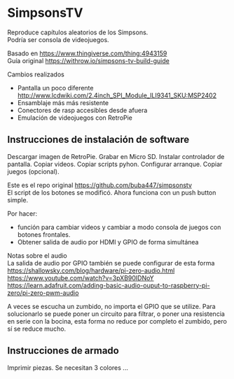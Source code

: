 # SimpsonsTV

Reproduce capítulos aleatorios de los Simpsons.  
Podría ser consola de videojuegos.  

Basado en https://www.thingiverse.com/thing:4943159  
Guía original https://withrow.io/simpsons-tv-build-guide  

Cambios realizados
- Pantalla un poco diferente http://www.lcdwiki.com/2.4inch_SPI_Module_ILI9341_SKU:MSP2402
- Ensamblaje más más resistente
- Conectores de rasp accesibles desde afuera
- Emulación de videojuegos con RetroPie

## Instrucciones de instalación de software
Descargar imagen de RetroPie. Grabar en Micro SD. Instalar controlador de pantalla. Copiar videos. Copiar scripts pyhon. Configurar arranque. Copiar juegos (opcional).  

Este es el repo original https://github.com/buba447/simpsonstv  
El script de los botones se modificó. Ahora funciona con un push button simple.   

Por hacer:
- función para cambiar videos y cambiar a modo consola de juegos con botones frontales.
- Obtener salida de audio por HDMI y GPIO de forma simultánea

Notas sobre el audio  
La salida de audio por GPIO también se puede configurar de esta forma  
https://shallowsky.com/blog/hardware/pi-zero-audio.html  
https://www.youtube.com/watch?v=3pXB90IDNoY  
https://learn.adafruit.com/adding-basic-audio-ouput-to-raspberry-pi-zero/pi-zero-pwm-audio  

A veces se escucha un zumbido, no importa el GPIO que se utilize. Para solucionarlo se puede poner un circuito para filtrar, o poner una resistencia en serie con la bocina, esta forma no reduce por completo el zumbido, pero sí se reduce mucho.

## Instrucciones de armado
Imprimir piezas. Se necesitan 3 colores ...
